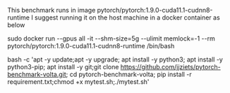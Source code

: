 This benchmark runs in image pytorch/pytorch:1.9.0-cuda11.1-cudnn8-runtime
I suggest running it on the host machine in a docker container as below

sudo docker run --gpus all -it --shm-size=5g --ulimit memlock=-1 --rm pytorch/pytorch:1.9.0-cuda11.1-cudnn8-runtime  /bin/bash

bash -c 'apt -y update;apt -y upgrade; apt install -y python3; apt install -y python3-pip; apt install -y git;git clone https://github.com/jjziets/pytorch-benchmark-volta.git; cd pytorch-benchmark-volta; pip install -r requirement.txt;chmod +x mytest.sh;./mytest.sh'
